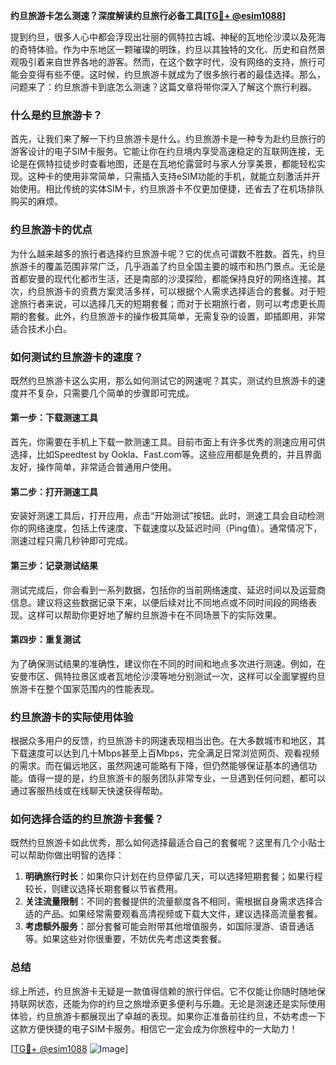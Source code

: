 **约旦旅游卡怎么测速？深度解读约旦旅行必备工具[[TG💪+ @esim1088](https://t.me/s/esim1088)]**

提到约旦，很多人心中都会浮现出壮丽的佩特拉古城、神秘的瓦地伦沙漠以及死海的奇特体验。作为中东地区一颗璀璨的明珠，约旦以其独特的文化、历史和自然景观吸引着来自世界各地的游客。然而，在这个数字时代，没有网络的支持，旅行可能会变得有些不便。这时候，约旦旅游卡就成为了很多旅行者的最佳选择。那么，问题来了：约旦旅游卡到底怎么测速？这篇文章将带你深入了解这个旅行利器。

### 什么是约旦旅游卡？

首先，让我们来了解一下约旦旅游卡是什么。约旦旅游卡是一种专为赴约旦旅行的游客设计的电子SIM卡服务。它能让你在约旦境内享受高速稳定的互联网连接，无论是在佩特拉徒步时查看地图，还是在瓦地伦露营时与家人分享美景，都能轻松实现。这种卡的使用非常简单，只需插入支持eSIM功能的手机，就能立刻激活并开始使用。相比传统的实体SIM卡，约旦旅游卡不仅更加便捷，还省去了在机场排队购买的麻烦。

### 约旦旅游卡的优点

为什么越来越多的旅行者选择约旦旅游卡呢？它的优点可谓数不胜数。首先，约旦旅游卡的覆盖范围非常广泛，几乎涵盖了约旦全国主要的城市和热门景点。无论是首都安曼的现代化都市生活，还是南部的沙漠探险，都能保持良好的网络连接。其次，约旦旅游卡的资费方案灵活多样，可以根据个人需求选择适合的套餐。对于短途旅行者来说，可以选择几天的短期套餐；而对于长期旅行者，则可以考虑更长周期的套餐。此外，约旦旅游卡的操作极其简单，无需复杂的设置，即插即用，非常适合技术小白。

### 如何测试约旦旅游卡的速度？

既然约旦旅游卡这么实用，那么如何测试它的网速呢？其实，测试约旦旅游卡的速度并不复杂，只需要几个简单的步骤即可完成。

#### 第一步：下载测速工具

首先，你需要在手机上下载一款测速工具。目前市面上有许多优秀的测速应用可供选择，比如Speedtest by Ookla、Fast.com等。这些应用都是免费的，并且界面友好，操作简单，非常适合普通用户使用。

#### 第二步：打开测速工具

安装好测速工具后，打开应用，点击“开始测试”按钮。此时，测速工具会自动检测你的网络速度，包括上传速度、下载速度以及延迟时间（Ping值）。通常情况下，测速过程只需几秒钟即可完成。

#### 第三步：记录测试结果

测试完成后，你会看到一系列数据，包括你的当前网络速度、延迟时间以及运营商信息。建议将这些数据记录下来，以便后续对比不同地点或不同时间段的网络表现。这样可以帮助你更好地了解约旦旅游卡在不同场景下的实际效果。

#### 第四步：重复测试

为了确保测试结果的准确性，建议你在不同的时间和地点多次进行测速。例如，在安曼市区、佩特拉景区或者瓦地伦沙漠等地分别测试一次，这样可以全面掌握约旦旅游卡在整个国家范围内的性能表现。

### 约旦旅游卡的实际使用体验

根据众多用户的反馈，约旦旅游卡的网速表现相当出色。在大多数城市和地区，其下载速度可以达到几十Mbps甚至上百Mbps，完全满足日常浏览网页、观看视频的需求。而在偏远地区，虽然网速可能略有下降，但仍然能够保证基本的通信功能。值得一提的是，约旦旅游卡的服务团队非常专业，一旦遇到任何问题，都可以通过客服热线或在线聊天快速获得帮助。

### 如何选择合适的约旦旅游卡套餐？

既然约旦旅游卡如此优秀，那么如何选择最适合自己的套餐呢？这里有几个小贴士可以帮助你做出明智的选择：

1. **明确旅行时长**：如果你只计划在约旦停留几天，可以选择短期套餐；如果行程较长，则建议选择长期套餐以节省费用。
2. **关注流量限制**：不同的套餐提供的流量额度各不相同，需根据自身需求选择合适的产品。如果经常需要观看高清视频或下载大文件，建议选择高流量套餐。
3. **考虑额外服务**：部分套餐可能会附带其他增值服务，如国际漫游、语音通话等。如果这些对你很重要，不妨优先考虑这类套餐。

### 总结

综上所述，约旦旅游卡无疑是一款值得信赖的旅行伴侣。它不仅能让你随时随地保持联网状态，还能为你的约旦之旅增添更多便利与乐趣。无论是测速还是实际使用体验，约旦旅游卡都展现出了卓越的表现。如果你正准备前往约旦，不妨考虑一下这款方便快捷的电子SIM卡服务。相信它一定会成为你旅程中的一大助力！

[[TG💪+ @esim1088](https://t.me/s/esim1088) ![Image](https://i.postimg.cc/4NQfJmqS/Snipaste-2025-05-13-00-14-12.png)]